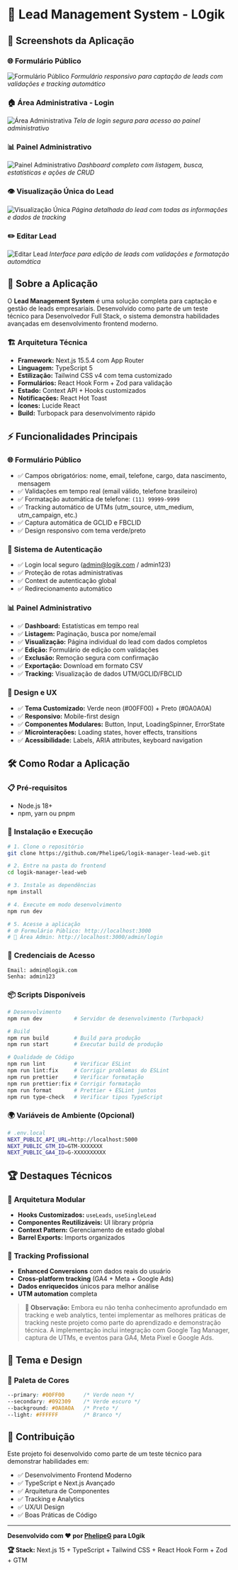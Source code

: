 # 🚀 Lead Management System - L0gik

## 📸 Screenshots da Aplicação

### 🌐 Formulário Público
![Formulário Público](./public/screenshorts/formulario-publico.png)
*Formulário responsivo para captação de leads com validações e tracking automático*

### 🏠 Área Administrativa - Login
![Área Administrativa](./public/screenshorts/area-adm.png)
*Tela de login segura para acesso ao painel administrativo*

### 📊 Painel Administrativo
![Painel Administrativo](./public/screenshorts/painel-adminstrativo.png)
*Dashboard completo com listagem, busca, estatísticas e ações de CRUD*

### 👁️ Visualização Única do Lead
![Visualização Única](./public/screenshorts/visualizaçao-unica.png)
*Página detalhada do lead com todas as informações e dados de tracking*

### ✏️ Editar Lead
![Editar Lead](./public/screenshorts/editar-lead.png)
*Interface para edição de leads com validações e formatação automática*

## 🎯 Sobre a Aplicação

O **Lead Management System** é uma solução completa para captação e gestão de leads empresariais. Desenvolvido como parte de um teste técnico para Desenvolvedor Full Stack, o sistema demonstra habilidades avançadas em desenvolvimento frontend moderno.

### 🏗️ Arquitetura Técnica

- **Framework:** Next.js 15.5.4 com App Router
- **Linguagem:** TypeScript 5
- **Estilização:** Tailwind CSS v4 com tema customizado
- **Formulários:** React Hook Form + Zod para validação
- **Estado:** Context API + Hooks customizados
- **Notificações:** React Hot Toast
- **Ícones:** Lucide React
- **Build:** Turbopack para desenvolvimento rápido

## ⚡ Funcionalidades Principais

### 🌐 **Formulário Público**
- ✅ Campos obrigatórios: nome, email, telefone, cargo, data nascimento, mensagem
- ✅ Validações em tempo real (email válido, telefone brasileiro)
- ✅ Formatação automática de telefone: `(11) 99999-9999`
- ✅ Tracking automático de UTMs (utm_source, utm_medium, utm_campaign, etc.)
- ✅ Captura automática de GCLID e FBCLID
- ✅ Design responsivo com tema verde/preto

### 🔐 **Sistema de Autenticação**
- ✅ Login local seguro (admin@logik.com / admin123)
- ✅ Proteção de rotas administrativas
- ✅ Context de autenticação global
- ✅ Redirecionamento automático

### 📊 **Painel Administrativo**
- ✅ **Dashboard:** Estatísticas em tempo real
- ✅ **Listagem:** Paginação, busca por nome/email
- ✅ **Visualização:** Página individual do lead com dados completos
- ✅ **Edição:** Formulário de edição com validações
- ✅ **Exclusão:** Remoção segura com confirmação
- ✅ **Exportação:** Download em formato CSV
- ✅ **Tracking:** Visualização de dados UTM/GCLID/FBCLID

### 🎨 **Design e UX**
- ✅ **Tema Customizado:** Verde neon (#00FF00) + Preto (#0A0A0A)
- ✅ **Responsivo:** Mobile-first design
- ✅ **Componentes Modulares:** Button, Input, LoadingSpinner, ErrorState
- ✅ **Microinterações:** Loading states, hover effects, transitions
- ✅ **Acessibilidade:** Labels, ARIA attributes, keyboard navigation

## 🛠️ Como Rodar a Aplicação

### 📋 **Pré-requisitos**
- Node.js 18+ 
- npm, yarn ou pnpm

### 🚀 **Instalação e Execução**

```bash
# 1. Clone o repositório
git clone https://github.com/PhelipeG/logik-manager-lead-web.git

# 2. Entre na pasta do frontend
cd logik-manager-lead-web

# 3. Instale as dependências
npm install

# 4. Execute em modo desenvolvimento
npm run dev

# 5. Acesse a aplicação
# 🌐 Formulário Público: http://localhost:3000
# 🔐 Área Admin: http://localhost:3000/admin/login
```

### 🔑 **Credenciais de Acesso**
```
Email: admin@logik.com
Senha: admin123
```

### 📦 **Scripts Disponíveis**

```bash
# Desenvolvimento
npm run dev          # Servidor de desenvolvimento (Turbopack)

# Build
npm run build        # Build para produção
npm run start        # Executar build de produção

# Qualidade de Código
npm run lint         # Verificar ESLint
npm run lint:fix     # Corrigir problemas do ESLint
npm run prettier     # Verificar formatação
npm run prettier:fix # Corrigir formatação
npm run format       # Prettier + ESLint juntos
npm run type-check   # Verificar tipos TypeScript
```

### 🌍 **Variáveis de Ambiente (Opcional)**

```bash
# .env.local
NEXT_PUBLIC_API_URL=http://localhost:5000
NEXT_PUBLIC_GTM_ID=GTM-XXXXXXX
NEXT_PUBLIC_GA4_ID=G-XXXXXXXXXX
```

## 🏆 **Destaques Técnicos**

### 🧩 **Arquitetura Modular**
- **Hooks Customizados:** `useLeads`, `useSingleLead`
- **Componentes Reutilizáveis:** UI library própria
- **Context Pattern:** Gerenciamento de estado global
- **Barrel Exports:** Imports organizados


### 🎯 **Tracking Profissional**
- **Enhanced Conversions** com dados reais do usuário
- **Cross-platform tracking** (GA4 + Meta + Google Ads)  
- **Dados enriquecidos** únicos para melhor análise
- **UTM automation** completa

> **📝 Observação:** Embora eu não tenha conhecimento aprofundado em tracking e web analytics, tentei implementar as melhores práticas de tracking neste projeto como parte do aprendizado e demonstração técnica. A implementação inclui integração com Google Tag Manager, captura de UTMs, e eventos para GA4, Meta Pixel e Google Ads.

## 🎨 **Tema e Design**

### 🎨 **Paleta de Cores**
```css
--primary: #00FF00      /* Verde neon */
--secondary: #092309    /* Verde escuro */ 
--background: #0A0A0A   /* Preto */
--light: #FFFFFF        /* Branco */
```

## 🤝 **Contribuição**

Este projeto foi desenvolvido como parte de um teste técnico para demonstrar habilidades em:
- ✅ Desenvolvimento Frontend Moderno
- ✅ TypeScript e Next.js Avançado  
- ✅ Arquitetura de Componentes
- ✅ Tracking e Analytics
- ✅ UX/UI Design
- ✅ Boas Práticas de Código

---

**Desenvolvido com ❤️ por [PhelipeG](https://github.com/PhelipeG) para L0gik**

**🏆 Stack:** Next.js 15 + TypeScript + Tailwind CSS + React Hook Form + Zod + GTM